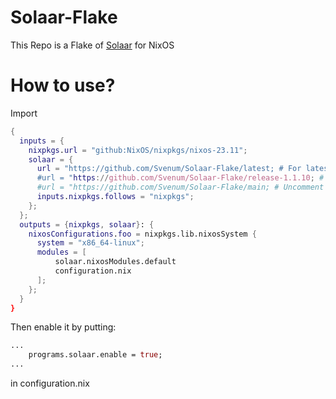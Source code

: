 # Solaar-Flake
This Repo is a Flake of [Solaar](https://github.com/pwr-Solaar/Solaar) for NixOS

# How to use?

Import
```nix
{
  inputs = {
    nixpkgs.url = "github:NixOS/nixpkgs/nixos-23.11";
    solaar = {
      url = "https://github.com/Svenum/Solaar-Flake/latest; # For latest stable version
      #url = "https://github.com/Svenum/Solaar-Flake/release-1.1.10; # uncomment line for version 1.1.10
      #url = "https://github.com/Svenum/Solaar-Flake/main; # Uncomment line for latest unstable version
      inputs.nixpkgs.follows = "nixpkgs";
    };
  };
  outputs = {nixpkgs, solaar}: {
    nixosConfigurations.foo = nixpkgs.lib.nixosSystem {
      system = "x86_64-linux";
      modules = [
          solaar.nixosModules.default
          configuration.nix
      ];
    };
  }
}
```
Then enable it by putting:
```nix
...
    programs.solaar.enable = true;
...
```
in configuration.nix
